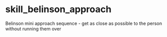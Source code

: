 # skill_belinson_approach
Belinson mini approach sequence - get as close as possible to the person without running them over
